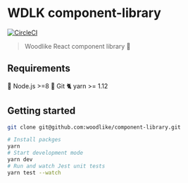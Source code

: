 # WDLK component-library

[![CircleCI](https://circleci.com/gh/woodlike/component-library.svg?style=svg)](https://circleci.com/gh/woodlike/component-library)


> Woodlike React component library 🎨


## Requirements
🚀 Node.js >=8
🌲 Git
🐈 yarn >= 1.12


## Getting started
```sh
git clone git@github.com:woodlike/component-library.git

# Install packges
yarn
# Start development mode
yarn dev
# Run and watch Jest unit tests
yarn test --watch
```
